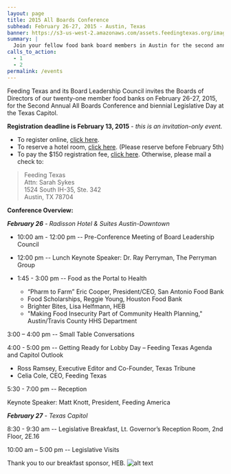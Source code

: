 ```yaml
---
layout: page
title: 2015 All Boards Conference
subhead: February 26-27, 2015 - Austin, Texas
banner: https://s3-us-west-2.amazonaws.com/assets.feedingtexas.org/images/banners/banner-02.jpg
summary: |
  Join your fellow food bank board members in Austin for the second annual All Boards Conference and biennial Legislative Day at the Texas Capitol. (Invite Only Event)
calls_to_action:
  - 1
  - 2
permalink: /events
---
```

Feeding Texas and its Board Leadership Council invites the Boards of Directors of our twenty-one member food banks on February 26-27, 2015, for the Second Annual All Boards Conference and biennial Legislative Day at the Texas Capitol.

**Registration deadline is February 13, 2015** - *this is an invitation-only event.* 

* To register online, [click here](http://bit.ly/ABC-registration). 
* To reserve a hotel room, [click here](https://resweb.passkey.com/go/FeedingTexas). (Please reserve before February 5th)
* To pay the $150 registration fee, [click here](https://www.paypal.com/cgi-bin/webscr?cmd=_s-xclick&hosted_button_id=UZ4MUEBLNNFG8). Otherwise, please mail a check to:   

> Feeding Texas   
> Attn: Sarah Sykes   
> 1524 South IH-35, Ste. 342   
> Austin, TX 78704

**Conference Overview:** 

*__February 26__ - Radisson Hotel & Suites Austin-Downtown* 

* 10:00 am - 12:00 pm -- Pre-Conference Meeting of Board Leadership Council

* 12:00 pm -- Lunch 
    Keynote Speaker:  Dr. Ray Perryman, The Perryman Group

* 1:45 - 3:00 pm -- Food as the Portal to Health 
  * “Pharm to Farm” Eric Cooper, President/CEO, San Antonio Food Bank   
  * Food Scholarships, Reggie Young, Houston Food Bank   
  * Brighter Bites, Lisa Helfmann, HEB    
  * "Making Food Insecurity Part of Community Health Planning," Austin/Travis County HHS Department   

3:00 – 4:00 pm -- Small Table Conversations 

4:00 - 5:00 pm -- Getting Ready for Lobby Day – Feeding Texas Agenda and Capitol Outlook

* Ross Ramsey, Executive Editor and Co-Founder, Texas Tribune
* Celia Cole, CEO, Feeding Texas

5:30 - 7:00 pm -- Reception

Keynote Speaker:  Matt Knott, President, Feeding America

*__February 27__ - Texas Capitol*

8:30 - 9:30 am -- Legislative Breakfast, Lt. Governor’s Reception Room, 2nd Floor, 2E.16

10:00 am – 5:00 pm -- Legislative Visits 

Thank you to our breakfast sponsor, HEB. ![alt text](https://s3-us-west-2.amazonaws.com/assets.feedingtexas.org/images/logos/HEB.png "HEB")



